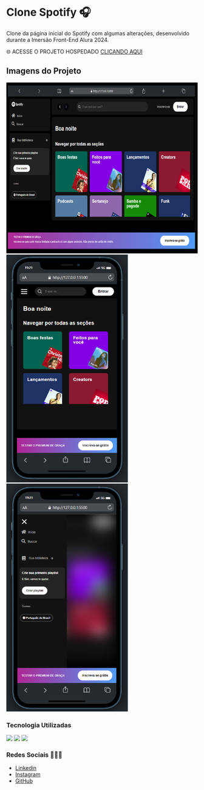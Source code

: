 # Clone Spotify 🎧

Clone da página inicial do Spotify com algumas alterações, desenvolvido durante a Imersão Front-End Alura 2024.

🌐 ACESSE O PROJETO HOSPEDADO [CLICANDO AQUI](https://gabrielbuttendorf.github.io/imersoes/clone-spotify-alura/)

## Imagens do Projeto

<div>
    <img width="640px" height="450px" src="src/assets/images(readme)/desktop.png" alt="Desktop Layout" style="display-inline-block;">
    <br>
    <img width="320px" height="600px" src="src/assets/images(readme)/mobile.png" alt="Mobile Layout" style="display-inline-block;">
    <img width="320px" height="600px" src="src/assets/images(readme)/lateral-menu.png" alt="Lateral Menu" style="display-inline-block;">
</div>

### Tecnologia Utilizadas

<div>
    <img src="https://img.shields.io/badge/HTML5-E34F26?style=for-the-badge&logo=html5&logoColor=white" style="display: inline-block;">
    <img src="https://img.shields.io/badge/CSS3-1572B6?style=for-the-badge&logo=css3&logoColor=white" style="display: inline-block;">
    <img src="https://img.shields.io/badge/JavaScript-F7DF1E?style=for-the-badge&logo=javascript&logoColor=black" style="display: inline-block";>
</div>

### Redes Sociais 👨🏻‍💼

- [Linkedin](https://www.linkedin.com/in/gabrielbuttendorf/)
- [Instagram](https://www.instagram.com/bieel.felipe_/)
- [GitHub](https://github.com/gabrielbuttendorf)
